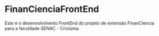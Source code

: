 # FinanCienciaFrontEnd
Este é o desenvolvimento FrontEnd  do projeto de extensão FinanCiencia para a faculdade SENAC - Criciúma.
